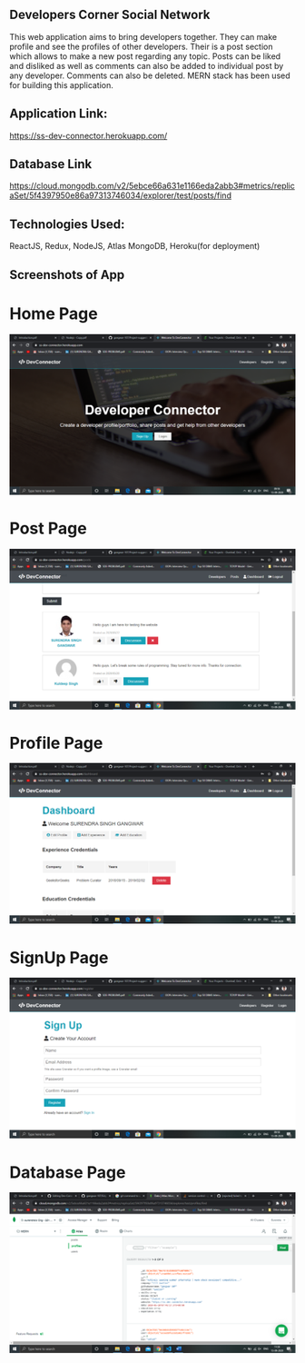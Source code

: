 ## Developers Corner Social Network
This web application aims to bring developers together. They can make profile and see the profiles of other developers.
Their is a post section which allows to make a new post regarding any topic. Posts can be liked and disliked as well as
comments can also be added to individual post by any developer. Comments can also be deleted. MERN stack has been used for
building this application.

## Application Link:
https://ss-dev-connector.herokuapp.com/

## Database Link
https://cloud.mongodb.com/v2/5ebce66a631e1166eda2abb3#metrics/replicaSet/5f4397950e86a97313746034/explorer/test/posts/find

## Technologies Used:
ReactJS, Redux, NodeJS, Atlas MongoDB, Heroku(for deployment)

## Screenshots of App

# Home Page
![ScreenShot](https://github.com/gangwar-107/Dev-Connector-MERN/blob/master/Screenshot%20(233).png)
# Post Page
![ScreenShot](https://github.com/gangwar-107/Dev-Connector-MERN/blob/master/Screenshot%20(234).png)
# Profile Page
![ScreenShot](https://github.com/gangwar-107/Dev-Connector-MERN/blob/master/Screenshot%20(235).png)
# SignUp Page
![ScreenShot](https://github.com/gangwar-107/Dev-Connector-MERN/blob/master/Screenshot%20(236).png)

# Database Page
![ScreenShot](https://github.com/gangwar-107/Dev-Connector-MERN/blob/master/Screenshot%20(241).png)

